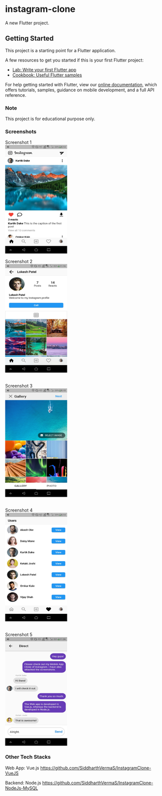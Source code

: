 # instagram-clone

A new Flutter project.

## Getting Started

This project is a starting point for a Flutter application.

A few resources to get you started if this is your first Flutter project:

- [Lab: Write your first Flutter app](https://flutter.dev/docs/get-started/codelab)
- [Cookbook: Useful Flutter samples](https://flutter.dev/docs/cookbook)

For help getting started with Flutter, view our
[online documentation](https://flutter.dev/docs), which offers tutorials,
samples, guidance on mobile development, and a full API reference.

### Note
This project is for educational purpose only.

### Screenshots
Screenshot 1<br/>
<img src="./screenshots/Screenshot1.jpg" width="200" height="350">
<br/>

Screenshot 2<br/>
<img src="./screenshots/Screenshot2.jpg" width="200" height="350">
<br/><br/>

Screenshot 3<br/>
<img src="./screenshots/Screenshot3.jpg" width="200" height="350">
<br/><br/>

Screenshot 4<br/>
<img src="./screenshots/Screenshot4.jpg" width="200" height="350">
<br/><br/>

Screenshot 5<br/>
<img src="./screenshots/Screenshot5.jpg" width="200" height="350">

### Other Tech Stacks
Web App: Vue.js
https://github.com/SiddharthVermaS/InstagramClone-VueJS

Backend: Node.js
https://github.com/SiddharthVermaS/InstagramClone-NodeJs-MySQL